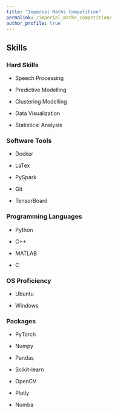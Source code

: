 ```yaml
---
title: "Imperial Maths Competition"
permalink: /imperial_maths_competition/
author_profile: true
---
```

## Skills

### Hard Skills

- Speech Processing
<div class="progress">
    <div class="progress-bar" role="progressbar" style="width: 80%;" aria-valuenow="80" aria-valuemin="0" aria-valuemax="100"></div>
</div>

- Predictive Modelling
<div class="progress">
    <div class="progress-bar" role="progressbar" style="width: 90%;" aria-valuenow="90" aria-valuemin="0" aria-valuemax="100"></div>
</div>

- Clustering Modelling
<div class="progress">
    <div class="progress-bar" role="progressbar" style="width: 85%;" aria-valuenow="85" aria-valuemin="0" aria-valuemax="100"></div>
</div>

- Data Visualization
<div class="progress">
    <div class="progress-bar" role="progressbar" style="width: 95%;" aria-valuenow="95" aria-valuemin="0" aria-valuemax="100"></div>
</div>

- Statistical Analysis
<div class="progress">
    <div class="progress-bar" role="progressbar" style="width: 88%;" aria-valuenow="88" aria-valuemin="0" aria-valuemax="100"></div>
</div>

### Software Tools

- Docker
<div class="progress">
    <div class="progress-bar" role="progressbar" style="width: 70%;" aria-valuenow="70" aria-valuemin="0" aria-valuemax="100"></div>
</div>

- LaTex
<div class="progress">
    <div class="progress-bar" role="progressbar" style="width: 65%;" aria-valuenow="65" aria-valuemin="0" aria-valuemax="100"></div>
</div>

- PySpark
<div class="progress">
    <div class="progress-bar" role="progressbar" style="width: 75%;" aria-valuenow="75" aria-valuemin="0" aria-valuemax="100"></div>
</div>

- Git
<div class="progress">
    <div class="progress-bar" role="progressbar" style="width: 85%;" aria-valuenow="85" aria-valuemin="0" aria-valuemax="100"></div>
</div>

- TensorBoard
<div class="progress">
    <div class="progress-bar" role="progressbar" style="width: 80%;" aria-valuenow="80" aria-valuemin="0" aria-valuemax="100"></div>
</div>

### Programming Languages

- Python
<div class="progress">
    <div class="progress-bar" role="progressbar" style="width: 95%;" aria-valuenow="95" aria-valuemin="0" aria-valuemax="100"></div>
</div>

- C++
<div class="progress">
    <div class="progress-bar" role="progressbar" style="width: 80%;" aria-valuenow="80" aria-valuemin="0" aria-valuemax="100"></div>
</div>

- MATLAB
<div class="progress">
    <div class="progress-bar" role="progressbar" style="width: 70%;" aria-valuenow="70" aria-valuemin="0" aria-valuemax="100"></div>
</div>

- C
<div class="progress">
    <div class="progress-bar" role="progressbar" style="width: 75%;" aria-valuenow="75" aria-valuemin="0" aria-valuemax="100"></div>
</div>

### OS Proficiency

- Ubuntu
<div class="progress">
    <div class="progress-bar" role="progressbar" style="width: 90%;" aria-valuenow="90" aria-valuemin="0" aria-valuemax="100"></div>
</div>

- Windows
<div class="progress">
    <div class="progress-bar" role="progressbar" style="width: 85%;" aria-valuenow="85" aria-valuemin="0" aria-valuemax="100"></div>
</div>

### Packages

- PyTorch
<div class="progress">
    <div class="progress-bar" role="progressbar" style="width: 80%;" aria-valuenow="80" aria-valuemin="0" aria-valuemax="100"></div>
</div>

- Numpy
<div class="progress">
    <div class="progress-bar" role="progressbar" style="width: 90%;" aria-valuenow="90" aria-valuemin="0" aria-valuemax="100"></div>
</div>

- Pandas
<div class="progress">
    <div class="progress-bar" role="progressbar" style="width: 85%;" aria-valuenow="85" aria-valuemin="0" aria-valuemax="100"></div>
</div>

- Scikit-learn
<div class="progress">
    <div class="progress-bar" role="progressbar" style="width: 95%;" aria-valuenow="95" aria-valuemin="0" aria-valuemax="100"></div>
</div>

- OpenCV
<div class="progress">
    <div class="progress-bar" role="progressbar" style="width: 80%;" aria-valuenow="80" aria-valuemin="0" aria-valuemax="100"></div>
</div>

- Plotly
<div class="progress">
    <div class="progress-bar" role="progressbar" style="width: 75%;" aria-valuenow="75" aria-valuemin="0" aria-valuemax="100"></div>
</div>

- Numba
<div class="progress">
    <div class="progress-bar" role="progressbar" style="width: 70%;" aria-valuenow="70" aria-valuemin="0" aria-valuemax="100"></div>
</div>
